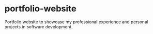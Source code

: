 # portfolio-website
Portfolio website to showcase my professional experience and personal projects in software development.
